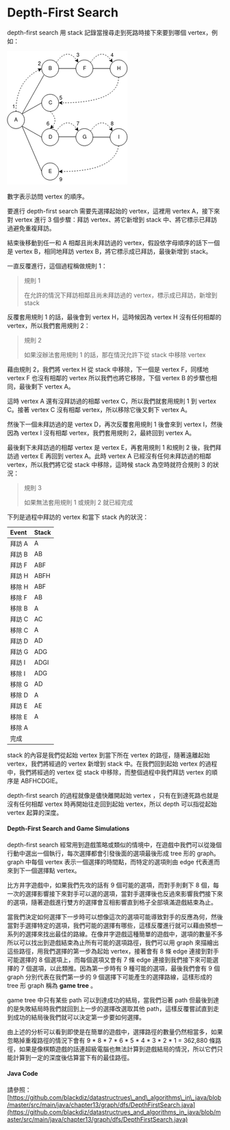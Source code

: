 # Depth-First Search

depth-first search 用 stack 記錄當搜尋走到死路時接下來要到哪個 vertex，例如：

![](../.gitbook/assets/depth_first_graph.png)

數字表示訪問 vertex 的順序。

要進行 depth-first search 需要先選擇起始的 vertex，這裡用 vertex A，接下來對 vertex 進行 3 個步驟：拜訪 vertex、將它新增到 stack 中、將它標示已拜訪過避免重複拜訪。

結束後移動到任一和 A 相鄰且尚未拜訪過的 vertex，假設依字母順序的話下一個是 vertex B，相同地拜訪 vertex B，將它標示成已拜訪，最後新增到 stack。

一直反覆進行，這個過程稱做規則 1：

> 規則 1
>
> 在允許的情況下拜訪相鄰且尚未拜訪過的 vertex，標示成已拜訪，新增到 stack

反覆套用規則 1 的話，最後會到 vertex H，這時候因為 vertex H 沒有任何相鄰的 vertex，所以我們套用規則 2：

> 規則 2
>
> 如果沒辦法套用規則 1 的話，那在情況允許下從 stack 中移除 vertex

藉由規則 2，我們將 vertex H 從 stack 中移除，下一個是 vertex F，同樣地 vertex F 也沒有相鄰的 vertex 所以我們也將它移除，下個 vertex B 的步驟也相同，最後剩下 vertex A。

這時 vertex A 還有沒拜訪過的相鄰 vertex C，所以我們就套用規則 1 到 vertex C。接著 vertex C 沒有相鄰 vertex，所以移除它後又剩下 vertex A。

然後下一個未拜訪過的是 vertex D，再次反覆套用規則 1 後會來到 vertex I，然後因為 vertex I 沒有相鄰 vertex，我們套用規則 2，最終回到 vertex A。

最後剩下未拜訪過的相鄰 vertex 是 vertex E，再套用規則 1 和規則 2 後，我們拜訪過 vertex E 再回到 vertex A。此時 vertex A 已經沒有任何未拜訪過的相鄰 vertex，所以我們將它從 stack 中移除，這時候 stack 為空時就符合規則 3 的狀況：

> 規則 3
>
> 如果無法套用規則 1 或規則 2 就已經完成

下列是過程中拜訪的 vertex 和當下 stack 內的狀況：

| Event | Stack |
| :--- | :--- |
| 拜訪 A | A |
| 拜訪 B | AB |
| 拜訪 F | ABF |
| 拜訪 H | ABFH |
| 移除 H | ABF |
| 移除 F | AB |
| 移除 B | A |
| 拜訪 C | AC |
| 移除 C | A |
| 拜訪 D | AD |
| 拜訪 G | ADG |
| 拜訪 I | ADGI |
| 移除 I | ADG |
| 移除 G | AD |
| 移除 D | A |
| 拜訪 E | AE |
| 移除 E | A |
| 移除 A |  |
| 完成 |  |

stack 的內容是我們從起始 vertex 到當下所在 vertex 的路徑，隨著遠離起始 vertex，我們將經過的 vertex 新增到 stack 中。在我們回到起始 vertex 的過程中，我們將經過的 vertex 從 stack 中移除，而整個過程中我們拜訪 vertex 的順序是 ABFHCDGIE。

depth-first search 的過程就像是儘快離開起始 vertex ，只有在到達死路也就是沒有任何相鄰 vertex 時再開始往走回到起始 vertex，所以 depth 可以指從起始 vertex 起算的深度。

#### Depth-First Search and Game Simulations

depth-first search 經常用到遊戲策略或類似的情境中，在遊戲中我們可以從幾個行動中選出一個執行，每次選擇都會引發後面的選項最後形成 tree 形的 graph。graph 中每個 vertex 表示一個選擇的時間點，而特定的選項則由 edge 代表進而來到下一個選擇點 vertex。

比方井字遊戲中，如果我們先攻的話有 9 個可能的選項，而對手則剩下 8 個，每一次的選擇影響接下來對手可以選的選項，當對手選擇後也反過來影響我們接下來的選項，隨著遊戲進行雙方的選擇會互相影響直到格子全部填滿遊戲結束為止。

當我們決定如何選擇下一步時可以想像這次的選項可能導致對手的反應為何，然後當對手選擇特定的選項，我們可能的選擇有哪些，這樣反覆進行就可以藉由預想一系列的選擇來找出最佳的路線。在像井字遊戲這種簡單的遊戲中，選項的數量不多所以可以找出到遊戲結束為止所有可能的選項路徑，我們可以用 graph 來描繪出這些路徑，用我們選擇的第一步為起始 vertex，接著會有 8 條 edge 連接到對手可能選擇的 8 個選項上，而每個選項又會有 7 條 edge 連接到我們接下來可能選擇的 7 個選項，以此類推。因為第一步時有 9 種可能的選項，最後我們會有 9  個 graph 分別代表在我們第一步的 9 個選擇下可能產生的選擇路線，這樣形成的 tree 形 graph 稱為 **game tree** 。

game tree 中只有某些 path 可以到達成功的結局，當我們沿著 path 但最後到達的是失敗結局時我們就回到上一步的選擇改選取其他 path，這樣反覆嘗試直到走到成功的結局後我們就可以決定第一步要如何選擇。

由上述的分析可以看到即使是在簡單的遊戲中，選擇路徑的數量仍然相當多，如果忽略掉重複路徑的情況下會有 9 \* 8 \* 7 \* 6 \* 5 \* 4 \* 3 \* 2 \* 1 = 362,880 條路徑，如果是像棋類遊戲的話連超級電腦也無法計算到遊戲結局的情況，所以它們只能計算到一定的深度後估算當下有的最佳路徑。

#### Java Code

請參照：[https://github.com/blackdiz/datastructrues\_and\_algorithms\_in\_java/blob/master/src/main/java/chapter13/graph/dfs/DepthFirstSearch.java](https://github.com/blackdiz/datastructrues_and_algorithms_in_java/blob/master/src/main/java/chapter13/graph/dfs/DepthFirstSearch.java)



